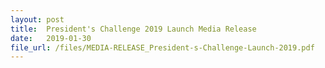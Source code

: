 ```yaml
---
layout: post
title:  President's Challenge 2019 Launch Media Release
date:   2019-01-30
file_url: /files/MEDIA-RELEASE_President-s-Challenge-Launch-2019.pdf
---
```

